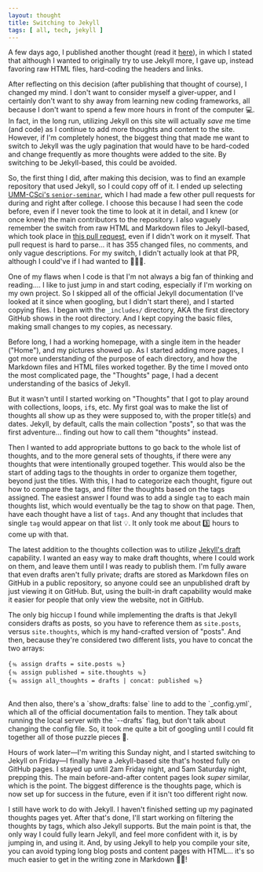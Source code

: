 ```yaml
---
layout: thought
title: Switching to Jekyll
tags: [ all, tech, jekyll ]
---
```


A few days ago, I published another thought (read it [here](/thought/my-first-thought)), in which I stated that although I wanted to originally try to use Jekyll more, I gave up, instead favoring raw HTML files, hard-coding the headers and links.

After reflecting on this decision (after publishing that thought of course), I changed my mind. I don't want to consider myself a giver-upper, and I certainly don't want to shy away from learning new coding frameworks, all because I don't want to spend a few more hours in front of the computer 💻. In fact, in the long run, utilizing Jekyll on this site will actually _save_ me time (and code) as I continue to add more thoughts and content to the site. However, if I'm completely honest, the biggest thing that made me want to switch to Jekyll was the ugly pagination that would have to be hard-coded and change frequently as more thoughts were added to the site. By switching to be Jekyll-based, this could be avoided.

So, the first thing I did, after making this decision, was to find an example repository that used Jekyll, so I could copy off of it. I ended up selecting [UMM-CSci's `senior-seminar`](https://github.com/UMM-CSci/senior-seminar), which I had made a few other pull requests for during and right after college. I choose this because I had seen the code before, even if I never took the time to look at it in detail, and I knew (or once knew) the main contributors to the repository. I also vaguely remember the switch from raw HTML and Markdown files to Jekyll-based, which took place in [this pull request](https://github.com/UMM-CSci/senior-seminar/pull/9), even if I didn't work on it myself. That pull request is hard to parse... it has 355 changed files, no comments, and only vague descriptions. For my switch, I didn't actually look at that PR, although I could've if I had wanted to 💁🏻‍♀️.

One of my flaws when I code is that I'm not always a big fan of thinking and reading.... I like to just jump in and start coding, especially if I'm working on my own project. So I skipped all of the official Jekyll documentation (I've looked at it since when googling, but I didn't start there), and I started copying files. I began with the `_includes/` directory, AKA the first directory GitHub shows in the root directory. And I kept copying the basic files, making small changes to my copies, as necessary.

Before long, I had a working homepage, with a single item in the header ("Home"), and my pictures showed up. As I started adding more pages, I got more understanding of the purpose of each directory, and how the Markdown files and HTML files worked together. By the time I moved onto the most complicated page, the "Thoughts" page, I had a decent understanding of the basics of Jekyll.

But it wasn't until I started working on "Thoughts" that I got to play around with collections, loops, `if`s, etc. My first goal was to make the list of thoughts all show up as they were supposed to, with the proper title(s) and dates. Jekyll, by default, calls the main collection "posts", so that was the first adventure... finding out how to call them "thoughts" instead.

Then I wanted to add appropriate buttons to go back to the whole list of thoughts, and to the more general sets of thoughts, if there were any thoughts that were intentionally grouped together. This would also be the start of adding tags to the thoughts in order to organize them together, beyond just the titles. With this, I had to categorize each thought, figure out how to compare the tags, and filter the thoughts based on the tags assigned. The easiest answer I found was to add a single `tag` to each main thoughts list, which would eventually be the tag to show on that page. Then, have each thought have a list of `tags`. And any thought that includes that single `tag` would appear on that list 💡. It only took me about 3️⃣ hours to come up with that.

The latest addition to the thoughts collection was to utilize [Jekyll's draft](https://jekyllrb.com/docs/posts/#drafts) capability. I wanted an easy way to make draft thoughts, where I could work on them, and leave them until I was ready to publish them. I'm fully aware that even drafts aren't fully private; drafts are stored as Markdown files on GitHub in a public repository, so anyone could see an unpublished draft by just viewing it on GitHub. But, using the built-in draft capability would make it easier for people that only view the website, not in GitHub.

The only big hiccup I found while implementing the drafts is that Jekyll considers drafts as posts, so you have to reference them as `site.posts`, versus `site.thoughts`, which is my hand-crafted version of "posts". And then, because they're considered two different lists, you have to concat the two arrays:
```
{﹪ assign drafts = site.posts ﹪}
{﹪ assign published = site.thoughts ﹪}
{﹪ assign all_thoughts = drafts | concat: published ﹪}
```
<br>
And then also, there's a `show_drafts: false` line to add to the `_config.yml`, which all of the official documentation fails to mention. They talk about running the local server with the `--drafts` flag, but don't talk about changing the config file. So, it took me quite a bit of googling until I could fit together all of those puzzle pieces 🧩.

Hours of work later—I'm writing this Sunday night, and I started switching to Jekyll on Friday—I finally have a Jekyll-based site that's hosted fully on GitHub pages. I stayed up until 2am Friday night, and 5am Saturday night, prepping this. The main before-and-after content pages look _super_ similar, which is the point. The biggest difference is the thoughts page, which is now set up for success in the future, even if it isn't too different right now.

I still have work to do with Jekyll. I haven't finished setting up my paginated thoughts pages yet. After that's done, I'll start working on filtering the thoughts by tags, which also Jekyll supports. But the main point is that, the only way I could fully learn Jekyll, and feel more confident with it, is by jumping in, and using it. And, by using Jekyll to help you compile your site, you can avoid typing long blog posts and content pages with HTML... it's so much easier to get in the writing zone in Markdown 🙌🏼!
